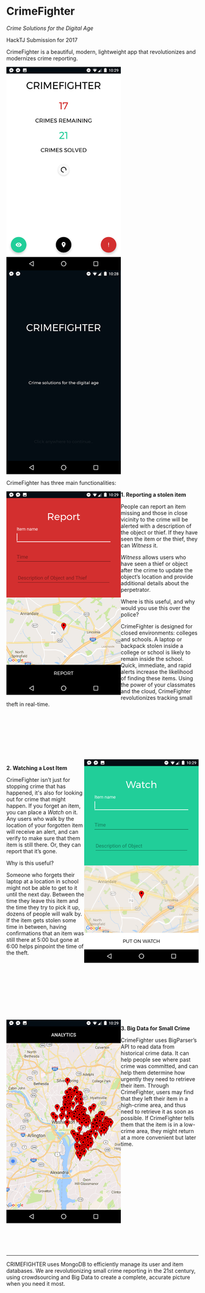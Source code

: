 # CrimeFighter
_Crime Solutions for the Digital Age_

HackTJ Submission for 2017



CrimeFighter is a beautiful, modern, lightweight app that revolutionizes and modernizes crime reporting.

<a href="url"><img src="/img/main.png" align="center" width="300" ></a>
<a href="url"><img src="/img/loading.png" align="center" width="300" ></a>


CrimeFighter has three main functionalities:

<a href="url"><img src="/img/report.png" align="left" width="300" ></a>

__1. Reporting a stolen item__

People can report an item missing and those in close vicinity to the crime will be alerted with a description of the object or thief. If they have seen the item or the thief, they can _Witness_ it.

_Witness_ allows users who have seen a thief or object after the crime to update the object’s location and provide additional details about the perpetrator.

Where is this useful, and why would you use this over the police?

CrimeFighter is designed for closed environments: colleges and schools. A laptop or backpack stolen inside a college or school is likely to remain inside the school. Quick, immediate, and rapid alerts increase the likelihood of finding these items. Using the power of your classmates and the cloud, CrimeFighter revolutionizes tracking small theft in real-time.
</br>
</br>
</br>
</br>
</br>
</br>
</br>
</br>
</br>
<a href="url"><img src="/img/watch.png" align="right" width="300" ></a>

__2. Watching a Lost Item__

CrimeFighter isn’t just for stopping crime that has happened, it's also for looking out for crime that might happen. If you forget an item, you can place a _Watch_ on it. Any users who walk by the location of your forgotten item will receive an alert, and can verify to make sure that them item is still there. Or, they can report that it’s gone.

Why is this useful?

Someone who forgets their laptop at a location in school might not be able to get to it until the next day. Between the time they leave this item and the time they try to pick it up, dozens of people will walk by. If the item gets stolen some time in between, having confirmations that an item was still there at 5:00 but gone at 6:00 helps pinpoint the time of the theft.

</br>
</br>
</br>
</br>
</br>
</br>
</br>
</br>
</br>
<a href="url"><img src="/img/analytics.png" align="left" width="300" ></a>

__3. Big Data for Small Crime__

CrimeFighter uses BigParser’s API to read data from historical crime data. It can help people see where past crime was committed, and can help them determine how urgently they need to retrieve their item. Through CrimeFighter, users may find that they left their item in a high-crime area, and thus need to retrieve it as soon as possible. If CrimeFighter tells them that the item is in a low-crime area, they might return at a more convenient but later time.


</br>
</br>
</br>
</br>
</br>
</br>
</br>
</br>
</br>
</br>
</br>
</br>
</br>
</br>
</br>


----------------------------
CRIMEFIGHTER uses MongoDB to efficiently manage its user and item databases. We are revolutionizing small crime reporting in the 21st century, using crowdsourcing and Big Data to create a complete, accurate picture when you need it most.

